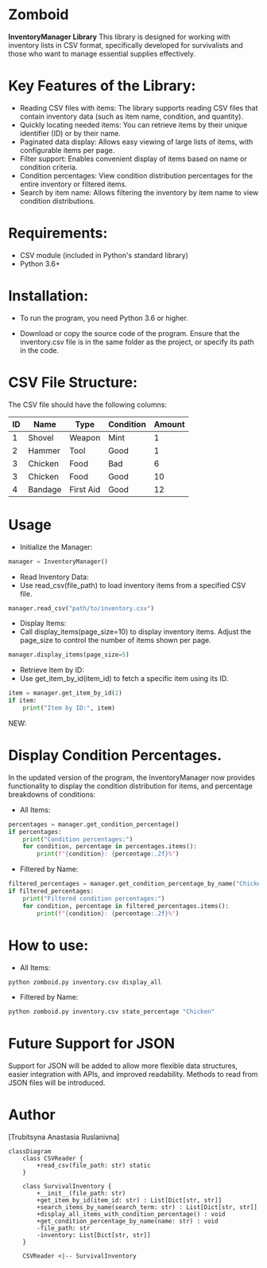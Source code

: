 # Zomboid
**InventoryManager Library**
This library is designed for working with inventory lists in CSV format, specifically developed for survivalists and those who want to manage essential supplies effectively.

# Key Features of the Library:
- Reading CSV files with items: The library supports reading CSV files that contain inventory data (such as item name, condition, and quantity).
- Quickly locating needed items: You can retrieve items by their unique identifier (ID) or by their name.
- Paginated data display: Allows easy viewing of large lists of items, with configurable items per page.
- Filter support: Enables convenient display of items based on name or condition criteria.
- Condition percentages: View condition distribution percentages for the entire inventory or filtered items.
- Search by item name: Allows filtering the inventory by item name to view condition distributions.

# Requirements:
- CSV module (included in Python's standard library)
- Python 3.6+

# Installation:
- To run the program, you need Python 3.6 or higher.

- Download or copy the source code of the program. Ensure that the inventory.csv file is in the same folder as the project, or specify its path in the code.

# CSV File Structure:
The CSV file should have the following columns:

| ID | Name    | Type       | Condition | Amount |
|----|---------|------------|-----------|--------|
| 1  | Shovel  | Weapon     | Mint      | 1      |
| 2  | Hammer  | Tool       | Good      | 1      |
| 3  | Chicken | Food       | Bad       | 6      |
| 3  | Chicken | Food       | Good      | 10     |
| 4  | Bandage | First Aid  | Good      | 12     |

# Usage
- Initialize the Manager:
```python
manager = InventoryManager()
```
- Read Inventory Data:
- Use read_csv(file_path) to load inventory items from a specified CSV file.
```python
manager.read_csv("path/to/inventory.csv")
```
- Display Items:
- Call display_items(page_size=10) to display inventory items. Adjust the page_size to control the number of items shown per page.
```python
manager.display_items(page_size=5)
```
- Retrieve Item by ID:
- Use get_item_by_id(item_id) to fetch a specific item using its ID.
```python
item = manager.get_item_by_id(2)
if item:
    print("Item by ID:", item)
```
NEW:

# Display Condition Percentages. 
In the updated version of the program, the InventoryManager now provides functionality to display the condition distribution for items, and percentage breakdowns of conditions:
- All Items:
```python
percentages = manager.get_condition_percentage()  
if percentages:  
    print("Condition percentages:")  
    for condition, percentage in percentages.items():  
        print(f"{condition}: {percentage:.2f}%")  
```
- Filtered by Name:
```python
filtered_percentages = manager.get_condition_percentage_by_name("Chicken")  
if filtered_percentages:  
    print("Filtered condition percentages:")  
    for condition, percentage in filtered_percentages.items():  
        print(f"{condition}: {percentage:.2f}%")  
```
# How to use:
- All Items:
```python
python zomboid.py inventory.csv display_all
```
- Filtered by Name:
```python
python zomboid.py inventory.csv state_percentage "Chicken"
```
# Future Support for JSON
Support for JSON will be added to allow more flexible data structures, easier integration with APIs, and improved readability. Methods to read from JSON files will be introduced.

# Author
[Trubitsyna Anastasia Ruslanivna]

```mermaid
classDiagram  
    class CSVReader {  
        +read_csv(file_path: str) static  
    }  

    class SurvivalInventory {  
        +__init__(file_path: str)  
        +get_item_by_id(item_id: str) : List[Dict[str, str]]  
        +search_items_by_name(search_term: str) : List[Dict[str, str]]  
        +display_all_items_with_condition_percentage() : void  
        +get_condition_percentage_by_name(name: str) : void  
        -file_path: str  
        -inventory: List[Dict[str, str]]  
    }  

    CSVReader <|-- SurvivalInventory  




